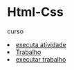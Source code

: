 # Html-Css
 curso

<li><a href="https://wesleyhenrique13.github.io/Html-Css/Exercicios/Exe001"> executa atividade</a></li>
<li><a href=" https://wesleyhenrique13.github.io/Html-Css/Exercicios/trabalho">Trabalho</a></li>
<li><a href="https://wesleyhenrique13.github.io/Html-Css/Execicios/trabalho">executar trabalho</a></li>
